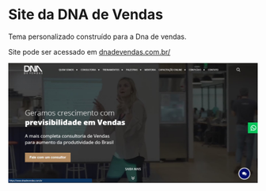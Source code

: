 # Site da DNA de Vendas
Tema personalizado construído para a Dna de vendas.

Site pode ser acessado em [dnadevendas.com.br/](https://dnadevendas.com.br/)

![Print do site da dna](/wp-content/themes/dna/print.jpg)